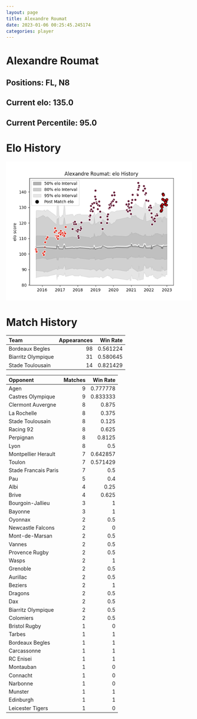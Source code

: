 ```yaml
---  
layout: page  
title: Alexandre Roumat  
date: 2023-01-06 00:25:45.245174  
categories: player  
---
```

# Alexandre Roumat

## Positions: FL, N8

## Current elo: 135.0

## Current Percentile: 95.0

# Elo History


![elo history](history_AlexandreRoumat.png)
# Match History


| Team               |   Appearances |   Win Rate |
|:-------------------|--------------:|-----------:|
| Bordeaux Begles    |            98 |   0.561224 |
| Biarritz Olympique |            31 |   0.580645 |
| Stade Toulousain   |            14 |   0.821429 |

| Opponent             |   Matches |   Win Rate |
|:---------------------|----------:|-----------:|
| Agen                 |         9 |   0.777778 |
| Castres Olympique    |         9 |   0.833333 |
| Clermont Auvergne    |         8 |   0.875    |
| La Rochelle          |         8 |   0.375    |
| Stade Toulousain     |         8 |   0.125    |
| Racing 92            |         8 |   0.625    |
| Perpignan            |         8 |   0.8125   |
| Lyon                 |         8 |   0.5      |
| Montpellier Herault  |         7 |   0.642857 |
| Toulon               |         7 |   0.571429 |
| Stade Francais Paris |         7 |   0.5      |
| Pau                  |         5 |   0.4      |
| Albi                 |         4 |   0.25     |
| Brive                |         4 |   0.625    |
| Bourgoin-Jallieu     |         3 |   1        |
| Bayonne              |         3 |   1        |
| Oyonnax              |         2 |   0.5      |
| Newcastle Falcons    |         2 |   0        |
| Mont-de-Marsan       |         2 |   0.5      |
| Vannes               |         2 |   0.5      |
| Provence Rugby       |         2 |   0.5      |
| Wasps                |         2 |   1        |
| Grenoble             |         2 |   0.5      |
| Aurillac             |         2 |   0.5      |
| Beziers              |         2 |   1        |
| Dragons              |         2 |   0.5      |
| Dax                  |         2 |   0.5      |
| Biarritz Olympique   |         2 |   0.5      |
| Colomiers            |         2 |   0.5      |
| Bristol Rugby        |         1 |   0        |
| Tarbes               |         1 |   1        |
| Bordeaux Begles      |         1 |   1        |
| Carcassonne          |         1 |   1        |
| RC Enisei            |         1 |   1        |
| Montauban            |         1 |   0        |
| Connacht             |         1 |   0        |
| Narbonne             |         1 |   0        |
| Munster              |         1 |   1        |
| Edinburgh            |         1 |   1        |
| Leicester Tigers     |         1 |   0        |
